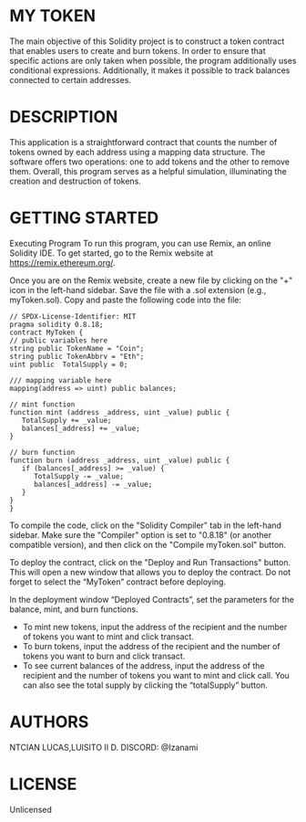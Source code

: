 # MY TOKEN
The main objective of this Solidity project is to construct a token contract that enables users to create and burn tokens. In order to ensure that specific actions are only taken when possible, the program additionally uses conditional expressions. Additionally, it makes it possible to track balances connected to certain addresses.


# DESCRIPTION
This application is a straightforward contract that counts the number of tokens owned by each address using a mapping data structure. The software offers two operations: one to add tokens and the other to remove them. Overall, this program serves as a helpful simulation, illuminating the creation and destruction of tokens.


# GETTING STARTED

Executing Program
To run this program, you can use Remix, an online Solidity IDE. To get started, go to the Remix website at https://remix.ethereum.org/.

Once you are on the Remix website, create a new file by clicking on the "+" icon in the left-hand sidebar. Save the file with a .sol extension (e.g., myToken.sol). Copy and paste the following code into the file:

    // SPDX-License-Identifier: MIT
    pragma solidity 0.8.18;
    contract MyToken {
    // public variables here
    string public TokenName = "Coin";
    string public TokenAbbrv = "Eth";
    uint public  TotalSupply = 0;

    /// mapping variable here
    mapping(address => uint) public balances;
     
    // mint function
    function mint (address _address, uint _value) public {
       TotalSupply += _value;
       balances[_address] += _value;
    }
    
    // burn function
    function burn (address _address, uint _value) public {
       if (balances[_address] >= _value) {
          TotalSupply -= _value;
          balances[_address] -= _value;
       }
    }
    }
    
To compile the code, click on the "Solidity Compiler" tab in the left-hand sidebar. Make sure the "Compiler" option is set to "0.8.18" (or another compatible version), and then click on the "Compile myToken.sol" button.

To deploy the contract, click on the "Deploy and Run Transactions" button. This will open a new window that allows you to deploy the contract. Do not forget to select the “MyToken” contract before deploying.

In the deployment window “Deployed Contracts”, set the parameters for the balance, mint, and burn functions.

* To mint new tokens, input the address of the recipient and the number of tokens you want to mint and click transact.
* To burn tokens, input the address of the recipient and the number of tokens you want to burn and click transact.
* To see current balances of the address, input the address of the recipient and the number of tokens you want to mint and click call. You can also see the total supply by clicking the “totalSupply” button.


# AUTHORS
NTCIAN LUCAS,LUISITO II D.
DISCORD: @Izanami


# LICENSE
Unlicensed
